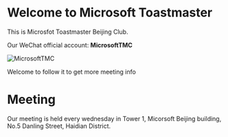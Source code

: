 # Welcome to Microsoft Toastmaster
This is Microsfot Toastmaster Beijing Club.

Our WeChat official account: **MicrosoftTMC**

![MicrosoftTMC](https://user-images.githubusercontent.com/24701101/175566394-b1d95c30-a82d-4ec3-9c2b-03fb097b2d9a.png)

Welcome to follow it to get more meeting info

# Meeting
Our meeting is held every wednesday in Tower 1, Micorsoft Beijing building, No.5 Danling Street, Haidian District.
